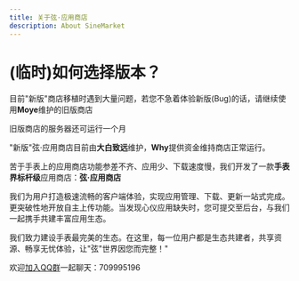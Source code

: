 ```yaml
---
title: 关于弦·应用商店
description: About SineMarket
---
```

# (临时)如何选择版本？

目前"新版"商店移植时遇到大量问题，若您不急着体验新版(Bug)的话，请继续使用**Moye**维护的旧版商店

旧版商店的服务器还可运行一个月

"新版"弦·应用商店目前由**大白致远**维护，**Why**提供资金维持商店正常运行。

苦于手表上的应用商店功能参差不齐、应用少、下载速度慢，我们开发了一款**手表界标杆级**应用商店：**弦·应用商店**

我们为用户打造极速流畅的客户端体验，实现应用管理、下载、更新一站式完成。更突破性地开放自主上传功能。当发现心仪应用缺失时，您可提交至后台，与我们一起携手共建丰富应用生态。

我们致力建设手表最完美的生态。在这里，每一位用户都是生态共建者，共享资源、畅享无忧体验，让"弦"世界因您而完整！"

欢迎[加入QQ群](https://qm.qq.com/q/ExtcsEtaw2)一起聊天：709995196



